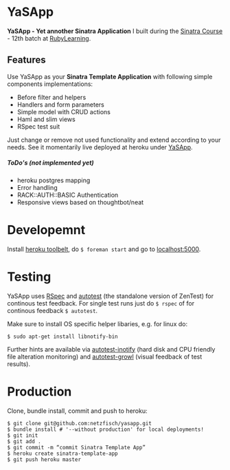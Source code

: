 YaSApp
======

**YaSApp - Yet annother Sinatra Application** I built during the [Sinatra
Course][1] - 12th batch at [RubyLearning][2].

## Features

Use YaSApp as your **Sinatra Template Application** with following simple
components
implementations:

* Before filter and helpers
* Handlers and form parameters
* Simple model with CRUD actions
* Haml and slim views
* RSpec test suit

Just change or remove not used functionality and extend according to your needs.
See it momentarily live deployed at heroku under [YaSApp][3].

##### ToDo's (not implemented yet)

* heroku postgres mapping
* Error handling
* RACK::AUTH::BASIC Authentication
* Responsive views based on thoughtbot/neat

# Developemnt

Install [heroku toolbelt][8], do `$ foreman start` and go to [localhost:5000][9].

# Testing

YaSApp uses [RSpec][4] and [autotest][5] (the standalone version of ZenTest) for continous test feedback. For single test runs just do `$ rspec` of for continous feedback `$ autotest`.

Make sure to install OS specific helper libaries, e.g. for linux do:

    $ sudo apt-get install libnotify-bin

Further hints are available via [autotest-inotify][6] (hard disk and CPU friendly file alteration monitoring) and [autotest-growl][7] (visual feedback of test results).

# Production

Clone, bundle install, commit and push to heroku:

    $ git clone git@github.com:netzfisch/yasapp.git
    $ bundle install # '--without production' for local deployments!
    $ git init
    $ git add .
    $ git commit -m “commit Sinatra Template App”
    $ heroku create sinatra-template-app
    $ git push heroku master

[1]: http://rubylearning.com/blog/2013/12/28/a-free-online-course-on-sinatra-12th-batch/
[2]: http://rubylearning.com/
[3]: http://yasapp.herokuapp.com/
[4]: https://relishapp.com/rspec
[5]: https://github.com/grosser/autotest
[6]: https://github.com/ewollesen/autotest-inotify
[7]: https://github.com/svoop/autotest-growl
[8]: https://toolbelt.heroku.com/
[9]: http://localhost:5000/
